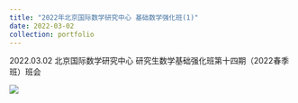 ```yaml
---
title: "2022年北京国际数学研究中心 基础数学强化班(1)"
date: 2022-03-02
collection: portfolio
---
```


2022.03.02 北京国际数学研究中心 研究生数学基础强化班第十四期（2022春季班）班会

<img src="https://llddeddym.github.io/images/2022-03-02-Enhanced-Program(1).jpg"/>
